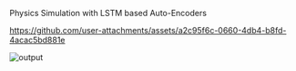 Physics Simulation with LSTM based Auto-Encoders




https://github.com/user-attachments/assets/a2c95f6c-0660-4db4-b8fd-4acac5bd881e

![output](https://github.com/user-attachments/assets/1e1b3f7d-282a-4edd-86cb-0edfcb302c6b)
